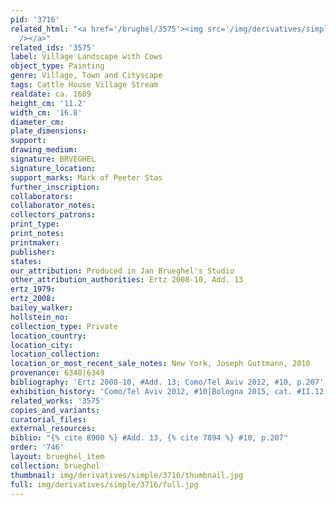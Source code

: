 ```yaml
---
pid: '3716'
related_html: "<a href='/brughel/3575'><img src='/img/derivatives/simple/3575/thumbnail.jpg'
  /></a>"
related_ids: '3575'
label: Village Landscape with Cows
object_type: Painting
genre: Village, Town and Cityscape
tags: Cattle House Village Stream
realdate: ca. 1609
height_cm: '11.2'
width_cm: '16.8'
diameter_cm: 
plate_dimensions: 
support: 
drawing_medium: 
signature: BRVEGHEL
signature_location: 
support_marks: Mark of Peeter Stas
further_inscription: 
collaborators: 
collaborator_notes: 
collectors_patrons: 
print_type: 
print_notes: 
printmaker: 
publisher: 
states: 
our_attribution: Produced in Jan Brueghel's Studio
other_attribution_authorities: Ertz 2008-10, Add. 13
ertz_1979: 
ertz_2008: 
bailey_walker: 
hollstein_no: 
collection_type: Private
location_country: 
location_city: 
location_collection: 
location_or_most_recent_sale_notes: New York, Joseph Guttmann, 2010
provenance: 6348|6349
bibliography: 'Ertz 2008-10, #Add. 13; Como/Tel Aviv 2012, #10, p.207'
exhibition_history: 'Como/Tel Aviv 2012, #10|Bologna 2015, cat. #II.12'
related_works: '3575'
copies_and_variants: 
curatorial_files: 
external_resources: 
biblio: "{% cite 8900 %} #Add. 13, {% cite 7894 %} #10, p.207"
order: '746'
layout: brueghel_item
collection: brueghel
thumbnail: img/derivatives/simple/3716/thumbnail.jpg
full: img/derivatives/simple/3716/full.jpg
---
```

